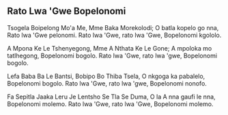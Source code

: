 ## Rato Lwa 'Gwe Bopelonomi

Tsogela Boipelong Mo'a Me, Mme Baka Morekolodi;
O batla kopelo go nna, Rato lwa 'Gwe pelonomi.
Rato lwa 'Gwe, rato lwa 'Gwe, Bopelonomi kgololo.

A Mpona Ke Le Tshenyegong, Mme A Nthata Ke Le Gone;
A mpoloka mo tatlhegong, Bopelonomi bogolo.
Rato lwa 'Gwe, rato lwa 'gwe, Bopelonomi bogolo.

Lefa Baba Ba Le Bantsi, Bobipo Bo Thiba Tsela,
O nkgoga ka pabalelo, Bopelonomi bogolo.
Rato lwa 'Gwe, rato lwa 'gwe, Bopelonomi nonofo.

Fa Sepitla Jaaka Leru Je Lentsho Se Tla Se Duma,
O la A nna gaufi le nna, Bopelonomi molemo.
Rato lwa 'Gwe, rato lwa 'Gwe, Bopelonomi molemo.

